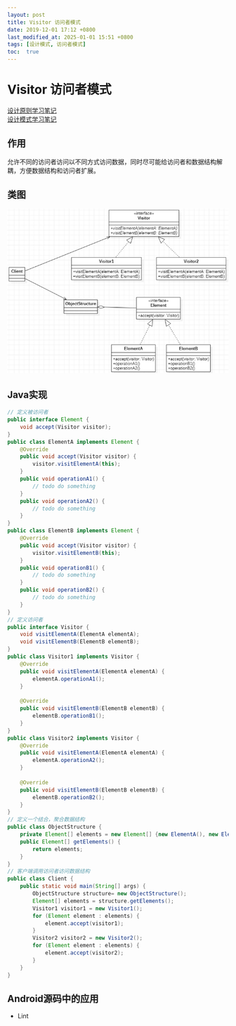 ```yaml
---
layout: post
title: Visitor 访问者模式
date: 2019-12-01 17:12 +0800
last_modified_at: 2025-01-01 15:51 +0800
tags: [设计模式, 访问者模式]
toc:  true
---
```


# Visitor 访问者模式

[设计原则学习笔记](https://www.jianshu.com/p/f7f79adad32b)  
[设计模式学习笔记](https://www.jianshu.com/p/08bf9381697c)  
## 作用
允许不同的访问者访问以不同方式访问数据，同时尽可能给访问者和数据结构解耦，方便数据结构和访问者扩展。
## 类图
![访问者模式](https://github.com/Charles199310/Charles199310.github.io/blob/main/assets/images/visitor_01.PNG?raw=true)
## Java实现
```Java
// 定义被访问者
public interface Element {
    void accept(Visitor visitor);
}
public class ElementA implements Element {
    @Override
    public void accept(Visitor visitor) {
        visitor.visitElementA(this);
    }
    public void operationA1() {
        // todo do something
    }
    public void operationA2() {
        // todo do something
    }
}
public class ElementB implements Element {
    @Override
    public void accept(Visitor visitor) {
        visitor.visitElementB(this);
    }
    public void operationB1() {
        // todo do something
    }
    public void operationB2() {
        // todo do something
    }
}
// 定义访问者
public interface Visitor {
    void visitElementA(ElementA elementA);
    void visitElementB(ElementB elementB);
}
public class Visitor1 implements Visitor {
    @Override
    public void visitElementA(ElementA elementA) {
        elementA.operationA1();
    }

    @Override
    public void visitElementB(ElementB elementB) {
        elementB.operationB1();
    }
}
public class Visitor2 implements Visitor {
    @Override
    public void visitElementA(ElementA elementA) {
        elementA.operationA2();
    }

    @Override
    public void visitElementB(ElementB elementB) {
        elementB.operationB2();
    }
}
// 定义一个结合，聚合数据结构
public class ObjectStructure {
    private Element[] elements = new Element[] {new ElementA(), new ElementB()};
    public Element[] getElements() {
        return elements;
    }
}
// 客户端调用访问者访问数据结构
public class Client {
    public static void main(String[] args) {
        ObjectStructure structure= new ObjectStructure();
        Element[] elements = structure.getElements();
        Visitor1 visitor1 = new Visitor1();
        for (Element element : elements) {
            element.accept(visitor1);
        }
        Visitor2 visitor2 = new Visitor2();
        for (Element element : elements) {
            element.accept(visitor2);
        }
    }
}
```
## Android源码中的应用
* Lint
